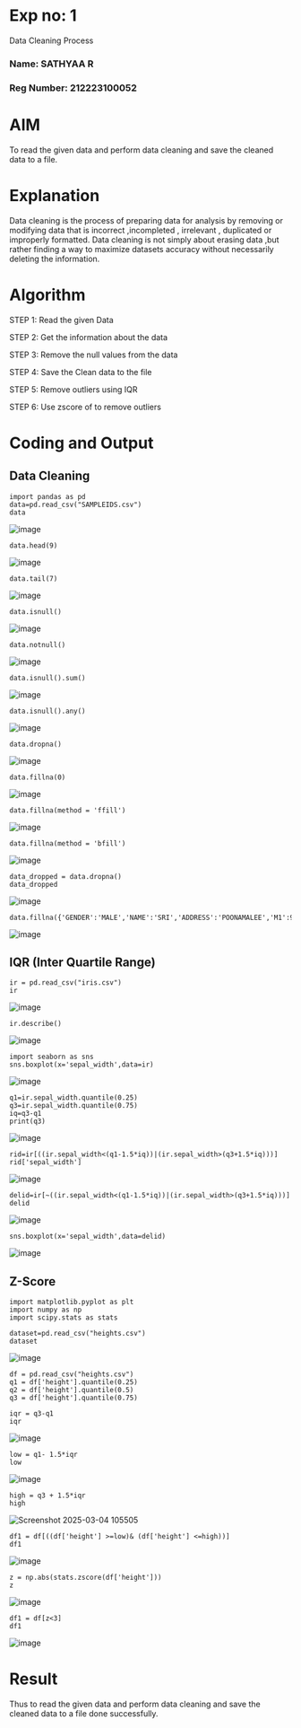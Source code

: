 # Exp no: 1

Data Cleaning Process

### Name: SATHYAA R
### Reg Number: 212223100052

# AIM
To read the given data and perform data cleaning and save the cleaned data to a file.

# Explanation
Data cleaning is the process of preparing data for analysis by removing or modifying data that is incorrect ,incompleted , irrelevant , duplicated or improperly formatted. Data cleaning is not simply about erasing data ,but rather finding a way to maximize datasets accuracy without necessarily deleting the information.

# Algorithm

STEP 1: Read the given Data

STEP 2: Get the information about the data

STEP 3: Remove the null values from the data

STEP 4: Save the Clean data to the file

STEP 5: Remove outliers using IQR

STEP 6: Use zscore of to remove outliers

# Coding and Output


  ## Data Cleaning

```
import pandas as pd
data=pd.read_csv("SAMPLEIDS.csv")
data
```

![image](https://github.com/user-attachments/assets/f83515e4-a20e-44bc-9dec-2e992c3ef9f4)


```
data.head(9)
```

![image](https://github.com/user-attachments/assets/0da5d7c8-6d2c-4dd4-bd47-951f7e2872a5)


```
data.tail(7)
```

![image](https://github.com/user-attachments/assets/42e52a60-985d-4d0d-a63b-2106c966e31b)


```
data.isnull()
```

![image](https://github.com/user-attachments/assets/216ebe4a-4fe7-4622-b41a-8d5050262cf8)


```
data.notnull()
```

![image](https://github.com/user-attachments/assets/2c833aab-7b0d-4bd6-8096-d9ffc4f83d82)


```
data.isnull().sum()
```

![image](https://github.com/user-attachments/assets/03f54554-ee9b-430d-8d80-ef19e56307ef)


```
data.isnull().any()
```

![image](https://github.com/user-attachments/assets/b27a27bd-742b-471b-9407-4bf95abb8aa9)


```
data.dropna()
```

![image](https://github.com/user-attachments/assets/4c470ba4-4129-4480-b089-f680d2f618d0)


```
data.fillna(0)
```

![image](https://github.com/user-attachments/assets/ae160184-c703-466d-a34e-2344d9b262a0)


```
data.fillna(method = 'ffill')
```

![image](https://github.com/user-attachments/assets/ef53f890-ccd3-48e0-b29f-2c2afe15cf54)


```
data.fillna(method = 'bfill')
```

![image](https://github.com/user-attachments/assets/16275a86-e9da-42de-bf11-81e1464c56cf)


```
data_dropped = data.dropna()
data_dropped
```

![image](https://github.com/user-attachments/assets/441c21e6-86b7-4a53-a50f-b58f95d3fd84)


```
data.fillna({'GENDER':'MALE','NAME':'SRI','ADDRESS':'POONAMALEE','M1':98,'M2':87,'M3':76,'M4':92,'TOTAL':305,'AVG':89.999999})
```

![image](https://github.com/user-attachments/assets/23d83b93-da6a-4467-9c93-494c651c271d)



  ## IQR (Inter Quartile Range)

```
ir = pd.read_csv("iris.csv")
ir
```

![image](https://github.com/user-attachments/assets/4cf06bd6-efb5-444f-a416-9529f7c605ab)


```
ir.describe()
```

![image](https://github.com/user-attachments/assets/358ac61e-444a-452b-b758-ca5e8202933e)


```
import seaborn as sns
sns.boxplot(x='sepal_width',data=ir)
```

![image](https://github.com/user-attachments/assets/ff16f848-efe7-4468-a14c-354a1e2660fd)


```
q1=ir.sepal_width.quantile(0.25)
q3=ir.sepal_width.quantile(0.75)
iq=q3-q1
print(q3)
```

![image](https://github.com/user-attachments/assets/0716aad0-7977-4445-8d5e-e26f75f011c3)


```
rid=ir[((ir.sepal_width<(q1-1.5*iq))|(ir.sepal_width>(q3+1.5*iq)))]
rid['sepal_width']
```

![image](https://github.com/user-attachments/assets/ebe1ee90-5977-47e9-adca-ceb524ecd50e)


```
delid=ir[~((ir.sepal_width<(q1-1.5*iq))|(ir.sepal_width>(q3+1.5*iq)))]
delid
```

![image](https://github.com/user-attachments/assets/13e88310-64b3-41a8-8a57-c0426de3f124)


```
sns.boxplot(x='sepal_width',data=delid)
```

![image](https://github.com/user-attachments/assets/a10773d2-7edd-4c48-95e2-a6d7748bd219)



  ## Z-Score

```
import matplotlib.pyplot as plt
import numpy as np
import scipy.stats as stats
```

```
dataset=pd.read_csv("heights.csv")
dataset
```

![image](https://github.com/user-attachments/assets/6fb10e73-0254-4852-b906-e6e3357761aa)


```
df = pd.read_csv("heights.csv")
q1 = df['height'].quantile(0.25)
q2 = df['height'].quantile(0.5)
q3 = df['height'].quantile(0.75)
```

```
iqr = q3-q1
iqr
```

![image](https://github.com/user-attachments/assets/ac57517f-a786-4601-a756-efc11ad1ce7b)


```
low = q1- 1.5*iqr
low
```

![image](https://github.com/user-attachments/assets/a0cf84d8-0ebc-4d3f-9565-7f077fdf7e46)


```
high = q3 + 1.5*iqr
high
```

![Screenshot 2025-03-04 105505](https://github.com/user-attachments/assets/d8ea31b0-82b3-45cc-aa11-a03bf0460336)


```
df1 = df[((df['height'] >=low)& (df['height'] <=high))]
df1
```

![image](https://github.com/user-attachments/assets/1f79cba1-14e9-4cc7-9745-fb9257e15c4d)


```
z = np.abs(stats.zscore(df['height']))
z
```

![image](https://github.com/user-attachments/assets/35d42d31-c944-440f-8d6a-d30b6b4dfa32)


```
df1 = df[z<3]
df1
```

![image](https://github.com/user-attachments/assets/708e3975-aec6-4c8d-ba4d-a661039b8e13)


# Result

Thus to read the given data and perform data cleaning and save the cleaned data to a file done successfully.
